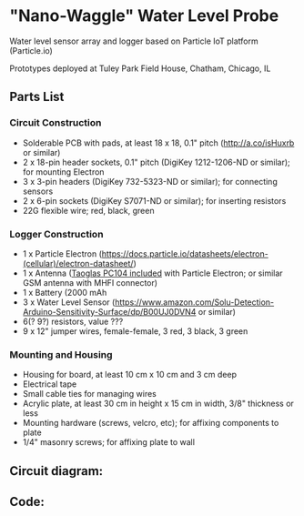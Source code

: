 # "Nano-Waggle" Water Level Probe
Water level sensor array and logger based on Particle IoT platform (Particle.io)

Prototypes deployed at Tuley Park Field House, Chatham, Chicago, IL

## Parts List
### Circuit Construction
- Solderable PCB with pads, at least 18 x 18, 0.1" pitch (http://a.co/isHuxrb or similar)
- 2 x 18-pin header sockets, 0.1" pitch (DigiKey 1212-1206-ND or similar); for mounting Electron
- 3 x 3-pin headers (DigiKey 732-5323-ND or similar); for connecting sensors
- 2 x 6-pin sockets (DigiKey S7071-ND or similar); for inserting resistors
- 22G flexible wire; red, black, green
### Logger Construction
- 1 x Particle Electron (https://docs.particle.io/datasheets/electron-(cellular)/electron-datasheet/)
- 1 x Antenna ([Taoglas PC104 included](http://www.taoglas.com/wp-content/uploads/2015/06/PC104.07.0165C.pdf) with Particle Electron; or similar GSM antenna with MHFI connector)
- 1 x Battery (2000 mAh
- 3 x Water Level Sensor (https://www.amazon.com/Solu-Detection-Arduino-Sensitivity-Surface/dp/B00UJ0DVN4 or similar)
- 6(? 9?) resistors, value ???
- 9 x 12" jumper wires, female-female, 3 red, 3 black, 3 green
### Mounting and Housing
- Housing for board, at least 10 cm x 10 cm and 3 cm deep
- Electrical tape
- Small cable ties for managing wires
- Acrylic plate, at least 30 cm in height x 15 cm in width, 3/8" thickness or less
- Mounting hardware (screws, velcro, etc); for affixing components to plate
- 1/4" masonry screws; for affixing plate to wall

## Circuit diagram:

## Code: 
